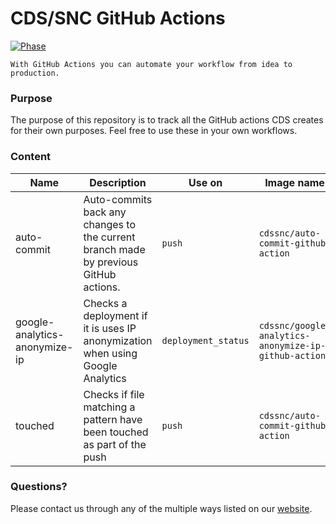 # CDS/SNC GitHub Actions
[![Phase](https://img.shields.io/badge/Phase-Beta-22a7f0.svg)](https://digital.canada.ca/products/)

```
With GitHub Actions you can automate your workflow from idea to production.
```

### Purpose

The purpose of this repository is to track all the GitHub actions CDS creates for their own purposes. Feel free to use these in your own workflows.

### Content

| Name                          | Description                                                                          | Use on              | Image name                                           | Size    |
| ----------------------------- | ------------------------------------------------------------------------------------ | ------------------- | ---------------------------------------------------- | ------- |
| auto-commit                   | Auto-commits back any changes to the current branch made by previous GitHub actions. | `push`              | `cdssnc/auto-commit-github-action`                   | 23 MB   |
| google-analytics-anonymize-ip | Checks a deployment if it is uses IP anonymization when using Google Analytics       | `deployment_status` | `cdssnc/google-analytics-anonymize-ip-github-action` | 1.44 GB |
| touched                       | Checks if file matching a pattern have been touched as part of the push              | `push`              | `cdssnc/auto-commit-github-action`                   | 1.88 MB |

### Questions?

Please contact us through any of the multiple ways listed on our [website](https://digital.canada.ca/).
